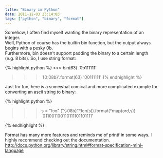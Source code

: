 ```yaml
---
title: "Binary in Python"
date: 2011-12-03 23:14:03
tags: ["python", "binary", "format"]
---
```


<p>
Somehow, I often find myself wanting 
the binary representation of an integer. 
<br />
Well, Python of course has the builtin bin function, but the output always begins with a pesky <span class="mono">0b</span>. 
<br />
Furthermore, bin doesn't support padding the binary to a certain length (e.g. 8 bits). So, I use string format:
<br />
</p>

<p>
{% highlight python %}
>>> bin(63)
'0b111111'

>>> '{0:08b}'.format(63)
'00111111'
{% endhighlight %}
</p>


<p>
Just for fun, here is a somewhat comical and more complicated example for converting an ascii string to binary:

{% highlight python %}

>>> s = "foo"
>>> ("{:08b}"*len(s)).format(*map(ord,s))
'011001100110111101101111'

{% endhighlight %}
</p>


<p>
Format has many more features and reminds me of printf in some ways. I highly recommend checking out the documentation.

<br />
<a href="http://docs.python.org/library/string.html#format-specification-mini-language">http://docs.python.org/library/string.html#format-specification-mini-language</a>
</p>
